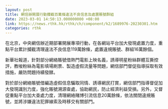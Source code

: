 ```yaml
---
layout: post
title: 網信辦開展行動攔截百萬條違法不良信息及處置賬號群組
date: 2023-03-01 14:50:13.000000000 +08:00
link: https://news.rthk.hk/rthk/ch/component/k2/1689976-20230301.htm
categories: rthk
---
```


在北京，中央網信辦近期部署開展專項行動，在各網站平台加大發現處置力度，重點平台累計攔截清理違法不良信息119萬餘條，處置違規賬號、群組16萬餘個。

新華社報道，針對部分網絡賬號借熱門電影上映名義，誘導明星粉絲群體互撕控評，教唆粉絲為電影填場刷票、製造虛假流量等問題，網信部門督促指導採取有效措施，嚴防問題持續發酵。

對於部分網絡賬號借編造虛假信息騙取同情、誘導網民打賞，網信部門指導督促加大發現識別力度，強化賬號溯源查處，協助網民，防止經濟利益受損。另外，又督促重點平台加大查處力度，清理網絡賭博引流信息20萬餘條，依法關閉違規賬號，並將涉嫌違法犯罪線索及時移交有關部門。
